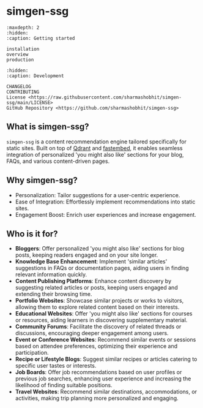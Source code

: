 # **simgen-ssg**

```{toctree}
:maxdepth: 2
:hidden:
:caption: Getting started

installation
overview
production
```

```{toctree}
:hidden:
:caption: Development

CHANGELOG
CONTRIBUTING
License <https://raw.githubusercontent.com/sharmashobhit/simgen-ssg/main/LICENSE>
GitHub Repository <https://github.com/sharmashobhit/simgen-ssg>
```

## What is simgen-ssg?

`simgen-ssg` is a content recommendation engine tailored specifically for static sites. Built on top of [Qdrant](https://qdrant.tech/) and [fastembed](https://qdrant.github.io/fastembed/), it enables seamless integration of personalized 'you might also like' sections for your blog, FAQs, and various content-driven pages.

## Why simgen-ssg?

- Personalization: Tailor suggestions for a user-centric experience.
- Ease of Integration: Effortlessly implement recommendations into static sites.
- Engagement Boost: Enrich user experiences and increase engagement.

## Who is it for?

- **Bloggers**: Offer personalized 'you might also like' sections for blog posts, keeping readers engaged and on your site longer.
- **Knowledge Base Enhancement**: Implement 'similar articles' suggestions in FAQs or documentation pages, aiding users in finding relevant information quickly.
- **Content Publishing Platforms**: Enhance content discovery by suggesting related articles or posts, keeping users engaged and extending their browsing time.
- **Portfolio Websites**: Showcase similar projects or works to visitors, allowing them to explore related content based on their interests.
- **Educational Websites**: Offer 'you might also like' sections for courses or resources, aiding learners in discovering supplementary material.
- **Community Forums**: Facilitate the discovery of related threads or discussions, encouraging deeper engagement among users.
- **Event or Conference Websites**: Recommend similar events or sessions based on attendee preferences, optimizing their experience and participation.
- **Recipe or Lifestyle Blogs**: Suggest similar recipes or articles catering to specific user tastes or interests.
- **Job Boards**: Offer job recommendations based on user profiles or previous job searches, enhancing user experience and increasing the likelihood of finding suitable positions.
- **Travel Websites**: Recommend similar destinations, accommodations, or activities, making trip planning more personalized and engaging.
